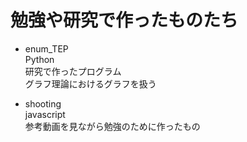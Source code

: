 # 勉強や研究で作ったものたち
- enum_TEP<br>
Python<br>
研究で作ったプログラム<br>
グラフ理論におけるグラフを扱う

- shooting<br>
javascript<br>
参考動画を見ながら勉強のために作ったもの<br>
